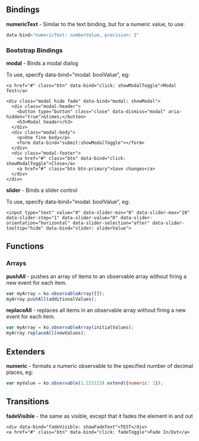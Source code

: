 ## Bindings

**numericText** - Similar to the text binding, but for a numeric value, to use: 

```javascript
data-bind="numericText: numberValue, precision: 2"
```

### Bootstrap Bindings

**modal** - Binds a modal dialog

To use, specify data-bind="modal: boolValue", eg:

```
<a href="#" class="btn" data-bind="click: showModalToggle">Modal Test</a>

<div class="modal hide fade" data-bind="modal: showModal">
  <div class="modal-header">
    <button type="button" class="close" data-dismiss="modal" aria-hidden="true">&times;</button>
    <h3>Modal header</h3>
  </div>
  <div class="modal-body">
    <p>One fine body</p>
    <form data-bind="submit:showModalToggle"></form>
  </div>
  <div class="modal-footer">
    <a href="#" class="btn" data-bind="click: showModalToggle">Close</a>
    <a href="#" class="btn btn-primary">Save changes</a>
  </div>
</div>
```

**slider** - Binds a slider control

To use, specify  data-bind="modal: boolValue", eg:

```
<input type="text" value="0" data-slider-min="0" data-slider-max="10" data-slider-step="1" data-slider-value="0" data-slider-orientation="horizontal" data-slider-selection="after" data-slider-tooltip="hide" data-bind="slider: sliderValue">
```

## Functions

### Arrays

**pushAll** - pushes an array of items to an observable array without firing a new event for each item.
```javascript
var myArray = ko.observableArray([]);
myArray.pushAll(additionalValues);
```

**replaceAll** - replaces all items in an observable array without firing a new event for each item.
```javascript
var myArray = ko.observableArray(initialValues);
myArray.replaceAll(newValues);
```

## Extenders

**numeric** - formats a numeric observable to the specified number of decimal places, eg:
```javascript
var myValue = ko.observable(1.223123).extend({numeric: 1});
```

## Transitions

**fadeVisible** - the same as visible, except that it fades the element in and out
```
<div data-bind="fadeVisible: showFadeText">TEST</div>
<a href="#" class="btn" data-bind="click: fadeToggle">Fade In/Out</a>
```